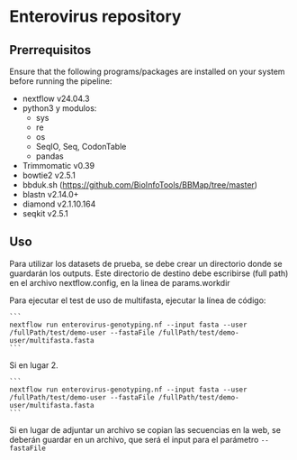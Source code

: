 # Enterovirus repository

## Prerrequisitos

Ensure that the following programs/packages are installed on your system before running the pipeline:

- nextflow v24.04.3
- python3 y modulos:
    - sys
    - re
    - os
    - SeqIO, Seq, CodonTable 
    - pandas
- Trimmomatic v0.39
- bowtie2 v2.5.1
- bbduk.sh (https://github.com/BioInfoTools/BBMap/tree/master)
- blastn v2.14.0+
- diamond v2.1.10.164
- seqkit v2.5.1

## Uso

Para utilizar los datasets de prueba, se debe crear un directorio donde se guardarán los outputs. Este directorio de destino debe escribirse (full path) en el archivo nextflow.config, en la linea de params.workdir

Para ejecutar el test de uso de multifasta, ejecutar la línea de código:

    ```
    nextflow run enterovirus-genotyping.nf --input fasta --user /fullPath/test/demo-user --fastaFile /fullPath/test/demo-user/multifasta.fasta
    ```

Si en lugar 2. 

    ```
    nextflow run enterovirus-genotyping.nf --input fasta --user /fullPath/test/demo-user --fastaFile /fullPath/test/demo-user/multifasta.fasta
    ```

Si en lugar de adjuntar un archivo se copian las secuencias en la web, se deberán guardar en un archivo, que será el input para el parámetro `--fastaFile`
